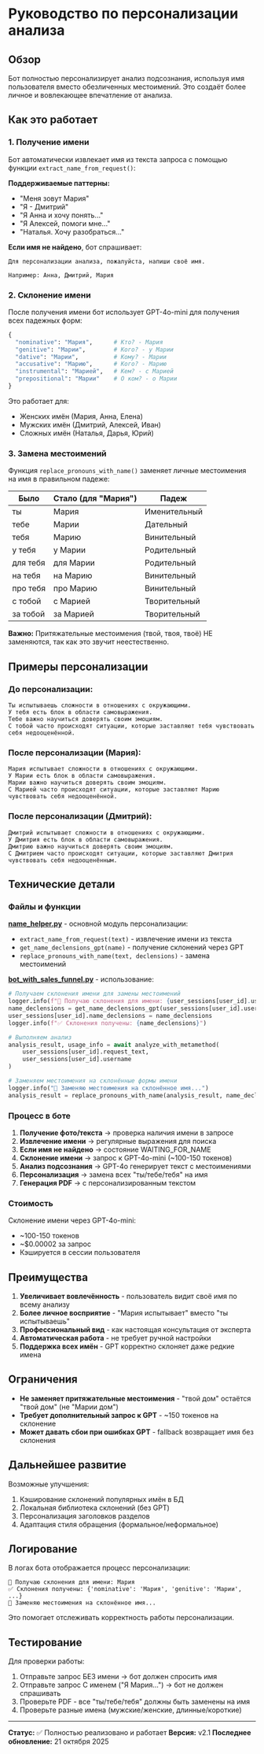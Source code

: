 # Руководство по персонализации анализа

## Обзор

Бот полностью персонализирует анализ подсознания, используя имя пользователя вместо обезличенных местоимений. Это создаёт более личное и вовлекающее впечатление от анализа.

## Как это работает

### 1. Получение имени

Бот автоматически извлекает имя из текста запроса с помощью функции `extract_name_from_request()`:

**Поддерживаемые паттерны:**
- "Меня зовут Мария"
- "Я - Дмитрий"
- "Я Анна и хочу понять..."
- "Я Алексей, помоги мне..."
- "Наталья. Хочу разобраться..."

**Если имя не найдено**, бот спрашивает:
```
Для персонализации анализа, пожалуйста, напиши своё имя.

Например: Анна, Дмитрий, Мария
```

### 2. Склонение имени

После получения имени бот использует GPT-4o-mini для получения всех падежных форм:

```python
{
  "nominative": "Мария",      # Кто? - Мария
  "genitive": "Марии",        # Кого? - у Марии
  "dative": "Марии",          # Кому? - Марии
  "accusative": "Марию",      # Кого? - Марию
  "instrumental": "Марией",   # Кем? - с Марией
  "prepositional": "Марии"    # О ком? - о Марии
}
```

Это работает для:
- Женских имён (Мария, Анна, Елена)
- Мужских имён (Дмитрий, Алексей, Иван)
- Сложных имён (Наталья, Дарья, Юрий)

### 3. Замена местоимений

Функция `replace_pronouns_with_name()` заменяет личные местоимения на имя в правильном падеже:

| Было | Стало (для "Мария") | Падеж |
|------|---------------------|-------|
| ты | Мария | Именительный |
| тебе | Марии | Дательный |
| тебя | Марию | Винительный |
| у тебя | у Марии | Родительный |
| для тебя | для Марии | Родительный |
| на тебя | на Марию | Винительный |
| про тебя | про Марию | Винительный |
| с тобой | с Марией | Творительный |
| за тобой | за Марией | Творительный |

**Важно:** Притяжательные местоимения (твой, твоя, твоё) НЕ заменяются, так как это звучит неестественно.

## Примеры персонализации

### До персонализации:
```
Ты испытываешь сложности в отношениях с окружающими.
У тебя есть блок в области самовыражения.
Тебе важно научиться доверять своим эмоциям.
С тобой часто происходят ситуации, которые заставляют тебя чувствовать себя недооценённой.
```

### После персонализации (Мария):
```
Мария испытывает сложности в отношениях с окружающими.
У Марии есть блок в области самовыражения.
Марии важно научиться доверять своим эмоциям.
С Марией часто происходят ситуации, которые заставляют Марию чувствовать себя недооценённой.
```

### После персонализации (Дмитрий):
```
Дмитрий испытывает сложности в отношениях с окружающими.
У Дмитрия есть блок в области самовыражения.
Дмитрию важно научиться доверять своим эмоциям.
С Дмитрием часто происходят ситуации, которые заставляют Дмитрия чувствовать себя недооценённым.
```

## Технические детали

### Файлы и функции

**[name_helper.py](telegram_bot/name_helper.py)** - основной модуль персонализации:
- `extract_name_from_request(text)` - извлечение имени из текста
- `get_name_declensions_gpt(name)` - получение склонений через GPT
- `replace_pronouns_with_name(text, declensions)` - замена местоимений

**[bot_with_sales_funnel.py](telegram_bot/bot_with_sales_funnel.py:614-628)** - использование:
```python
# Получаем склонения имени для замены местоимений
logger.info(f"📝 Получаю склонения для имени: {user_sessions[user_id].username}")
name_declensions = get_name_declensions_gpt(user_sessions[user_id].username)
user_sessions[user_id].name_declensions = name_declensions
logger.info(f"✅ Склонения получены: {name_declensions}")

# Выполняем анализ
analysis_result, usage_info = await analyze_with_metamethod(
    user_sessions[user_id].request_text,
    user_sessions[user_id].username
)

# Заменяем местоимения на склонённые формы имени
logger.info("🔄 Заменяю местоимения на склонённое имя...")
analysis_result = replace_pronouns_with_name(analysis_result, name_declensions)
```

### Процесс в боте

1. **Получение фото/текста** → проверка наличия имени в запросе
2. **Извлечение имени** → регулярные выражения для поиска
3. **Если имя не найдено** → состояние WAITING_FOR_NAME
4. **Склонение имени** → запрос к GPT-4o-mini (~100-150 токенов)
5. **Анализ подсознания** → GPT-4o генерирует текст с местоимениями
6. **Персонализация** → замена всех "ты/тебе/тебя" на имя
7. **Генерация PDF** → с персонализированным текстом

### Стоимость

Склонение имени через GPT-4o-mini:
- ~100-150 токенов
- ~$0.00002 за запрос
- Кэшируется в сессии пользователя

## Преимущества

1. **Увеличивает вовлечённость** - пользователь видит своё имя по всему анализу
2. **Более личное восприятие** - "Мария испытывает" вместо "ты испытываешь"
3. **Профессиональный вид** - как настоящая консультация от эксперта
4. **Автоматическая работа** - не требует ручной настройки
5. **Поддержка всех имён** - GPT корректно склоняет даже редкие имена

## Ограничения

- **Не заменяет притяжательные местоимения** - "твой дом" остаётся "твой дом" (не "Марии дом")
- **Требует дополнительный запрос к GPT** - ~150 токенов на склонение
- **Может давать сбои при ошибках GPT** - fallback возвращает имя без склонения

## Дальнейшее развитие

Возможные улучшения:
1. Кэширование склонений популярных имён в БД
2. Локальная библиотека склонений (без GPT)
3. Персонализация заголовков разделов
4. Адаптация стиля обращения (формальное/неформальное)

## Логирование

В логах бота отображается процесс персонализации:

```
📝 Получаю склонения для имени: Мария
✅ Склонения получены: {'nominative': 'Мария', 'genitive': 'Марии', ...}
🔄 Заменяю местоимения на склонённое имя...
```

Это помогает отслеживать корректность работы персонализации.

## Тестирование

Для проверки работы:
1. Отправьте запрос БЕЗ имени → бот должен спросить имя
2. Отправьте запрос С именем ("Я Мария...") → бот не должен спрашивать
3. Проверьте PDF - все "ты/тебе/тебя" должны быть заменены на имя
4. Проверьте разные имена (мужские/женские, длинные/короткие)

---

**Статус:** ✅ Полностью реализовано и работает
**Версия:** v2.1
**Последнее обновление:** 21 октября 2025
